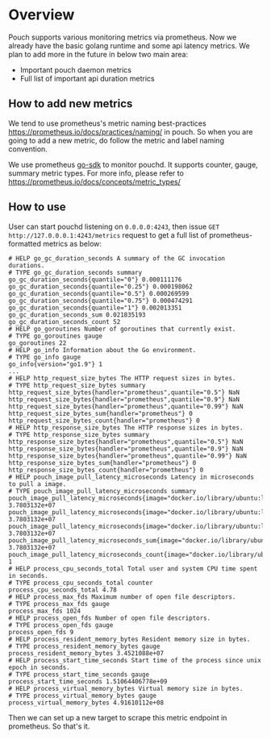 # Overview
  Pouch supports various monitoring metrics via prometheus. Now we already have the basic golang runtime and some api latency metrics. We plan to add more in the future in below two main area:
  - Important pouch daemon metrics
  - Full list of important api duration metrics
## How to add new metrics
   We tend to use prometheus's metric naming best-practices https://prometheus.io/docs/practices/naming/ in pouch. So when you are going to add a new metric, do follow the metric and label naming convention.

   We use prometheus [go-sdk](https://github.com/prometheus/client_golang) to monitor pouchd. It supports counter, gauge, summary metric types. For more info, please refer to https://prometheus.io/docs/concepts/metric_types/
## How to use 
  User can start pouchd listening on `0.0.0.0:4243`, then issue `GET http://127.0.0.0.1:4243/metrics`  request to get a full list of prometheus-formatted metrics as below:
  ```
# HELP go_gc_duration_seconds A summary of the GC invocation durations.
# TYPE go_gc_duration_seconds summary
go_gc_duration_seconds{quantile="0"} 0.000111176
go_gc_duration_seconds{quantile="0.25"} 0.000198062
go_gc_duration_seconds{quantile="0.5"} 0.000269599
go_gc_duration_seconds{quantile="0.75"} 0.000474291
go_gc_duration_seconds{quantile="1"} 0.002013351
go_gc_duration_seconds_sum 0.021835193
go_gc_duration_seconds_count 52
# HELP go_goroutines Number of goroutines that currently exist.
# TYPE go_goroutines gauge
go_goroutines 22
# HELP go_info Information about the Go environment.
# TYPE go_info gauge
go_info{version="go1.9"} 1
...
# HELP http_request_size_bytes The HTTP request sizes in bytes.
# TYPE http_request_size_bytes summary
http_request_size_bytes{handler="prometheus",quantile="0.5"} NaN
http_request_size_bytes{handler="prometheus",quantile="0.9"} NaN
http_request_size_bytes{handler="prometheus",quantile="0.99"} NaN
http_request_size_bytes_sum{handler="prometheus"} 0
http_request_size_bytes_count{handler="prometheus"} 0
# HELP http_response_size_bytes The HTTP response sizes in bytes.
# TYPE http_response_size_bytes summary
http_response_size_bytes{handler="prometheus",quantile="0.5"} NaN
http_response_size_bytes{handler="prometheus",quantile="0.9"} NaN
http_response_size_bytes{handler="prometheus",quantile="0.99"} NaN
http_response_size_bytes_sum{handler="prometheus"} 0
http_response_size_bytes_count{handler="prometheus"} 0
# HELP pouch_image_pull_latency_microseconds Latency in microseconds to pull a image.
# TYPE pouch_image_pull_latency_microseconds summary
pouch_image_pull_latency_microseconds{image="docker.io/library/ubuntu:latest",quantile="0.5"} 3.7803132e+07
pouch_image_pull_latency_microseconds{image="docker.io/library/ubuntu:latest",quantile="0.9"} 3.7803132e+07
pouch_image_pull_latency_microseconds{image="docker.io/library/ubuntu:latest",quantile="0.99"} 3.7803132e+07
pouch_image_pull_latency_microseconds_sum{image="docker.io/library/ubuntu:latest"} 3.7803132e+07
pouch_image_pull_latency_microseconds_count{image="docker.io/library/ubuntu:latest"} 1
# HELP process_cpu_seconds_total Total user and system CPU time spent in seconds.
# TYPE process_cpu_seconds_total counter
process_cpu_seconds_total 4.78
# HELP process_max_fds Maximum number of open file descriptors.
# TYPE process_max_fds gauge
process_max_fds 1024
# HELP process_open_fds Number of open file descriptors.
# TYPE process_open_fds gauge
process_open_fds 9
# HELP process_resident_memory_bytes Resident memory size in bytes.
# TYPE process_resident_memory_bytes gauge
process_resident_memory_bytes 3.4521088e+07
# HELP process_start_time_seconds Start time of the process since unix epoch in seconds.
# TYPE process_start_time_seconds gauge
process_start_time_seconds 1.51064406778e+09
# HELP process_virtual_memory_bytes Virtual memory size in bytes.
# TYPE process_virtual_memory_bytes gauge
process_virtual_memory_bytes 4.91610112e+08
  ```
Then we can set up a new target to scrape this metric endpoint in prometheus. So that's it.